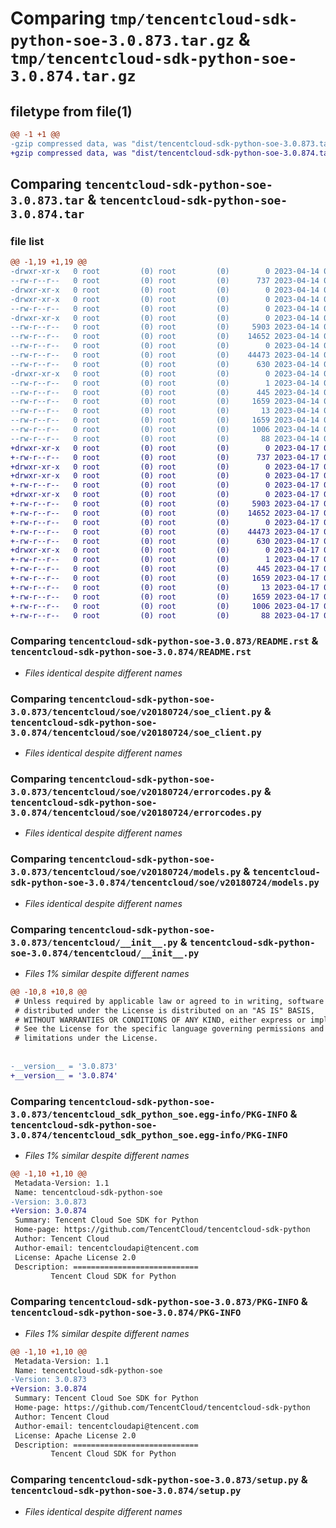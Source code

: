 # Comparing `tmp/tencentcloud-sdk-python-soe-3.0.873.tar.gz` & `tmp/tencentcloud-sdk-python-soe-3.0.874.tar.gz`

## filetype from file(1)

```diff
@@ -1 +1 @@
-gzip compressed data, was "dist/tencentcloud-sdk-python-soe-3.0.873.tar", last modified: Fri Apr 14 00:51:17 2023, max compression
+gzip compressed data, was "dist/tencentcloud-sdk-python-soe-3.0.874.tar", last modified: Mon Apr 17 00:44:07 2023, max compression
```

## Comparing `tencentcloud-sdk-python-soe-3.0.873.tar` & `tencentcloud-sdk-python-soe-3.0.874.tar`

### file list

```diff
@@ -1,19 +1,19 @@
-drwxr-xr-x   0 root         (0) root         (0)        0 2023-04-14 00:51:17.000000 tencentcloud-sdk-python-soe-3.0.873/
--rw-r--r--   0 root         (0) root         (0)      737 2023-04-14 00:51:17.000000 tencentcloud-sdk-python-soe-3.0.873/README.rst
-drwxr-xr-x   0 root         (0) root         (0)        0 2023-04-14 00:51:17.000000 tencentcloud-sdk-python-soe-3.0.873/tencentcloud/
-drwxr-xr-x   0 root         (0) root         (0)        0 2023-04-14 00:51:17.000000 tencentcloud-sdk-python-soe-3.0.873/tencentcloud/soe/
--rw-r--r--   0 root         (0) root         (0)        0 2023-04-14 00:51:17.000000 tencentcloud-sdk-python-soe-3.0.873/tencentcloud/soe/__init__.py
-drwxr-xr-x   0 root         (0) root         (0)        0 2023-04-14 00:51:17.000000 tencentcloud-sdk-python-soe-3.0.873/tencentcloud/soe/v20180724/
--rw-r--r--   0 root         (0) root         (0)     5903 2023-04-14 00:51:17.000000 tencentcloud-sdk-python-soe-3.0.873/tencentcloud/soe/v20180724/soe_client.py
--rw-r--r--   0 root         (0) root         (0)    14652 2023-04-14 00:51:17.000000 tencentcloud-sdk-python-soe-3.0.873/tencentcloud/soe/v20180724/errorcodes.py
--rw-r--r--   0 root         (0) root         (0)        0 2023-04-14 00:51:17.000000 tencentcloud-sdk-python-soe-3.0.873/tencentcloud/soe/v20180724/__init__.py
--rw-r--r--   0 root         (0) root         (0)    44473 2023-04-14 00:51:17.000000 tencentcloud-sdk-python-soe-3.0.873/tencentcloud/soe/v20180724/models.py
--rw-r--r--   0 root         (0) root         (0)      630 2023-04-14 00:51:17.000000 tencentcloud-sdk-python-soe-3.0.873/tencentcloud/__init__.py
-drwxr-xr-x   0 root         (0) root         (0)        0 2023-04-14 00:51:17.000000 tencentcloud-sdk-python-soe-3.0.873/tencentcloud_sdk_python_soe.egg-info/
--rw-r--r--   0 root         (0) root         (0)        1 2023-04-14 00:51:17.000000 tencentcloud-sdk-python-soe-3.0.873/tencentcloud_sdk_python_soe.egg-info/dependency_links.txt
--rw-r--r--   0 root         (0) root         (0)      445 2023-04-14 00:51:17.000000 tencentcloud-sdk-python-soe-3.0.873/tencentcloud_sdk_python_soe.egg-info/SOURCES.txt
--rw-r--r--   0 root         (0) root         (0)     1659 2023-04-14 00:51:17.000000 tencentcloud-sdk-python-soe-3.0.873/tencentcloud_sdk_python_soe.egg-info/PKG-INFO
--rw-r--r--   0 root         (0) root         (0)       13 2023-04-14 00:51:17.000000 tencentcloud-sdk-python-soe-3.0.873/tencentcloud_sdk_python_soe.egg-info/top_level.txt
--rw-r--r--   0 root         (0) root         (0)     1659 2023-04-14 00:51:17.000000 tencentcloud-sdk-python-soe-3.0.873/PKG-INFO
--rw-r--r--   0 root         (0) root         (0)     1006 2023-04-14 00:51:17.000000 tencentcloud-sdk-python-soe-3.0.873/setup.py
--rw-r--r--   0 root         (0) root         (0)       88 2023-04-14 00:51:17.000000 tencentcloud-sdk-python-soe-3.0.873/setup.cfg
+drwxr-xr-x   0 root         (0) root         (0)        0 2023-04-17 00:44:07.000000 tencentcloud-sdk-python-soe-3.0.874/
+-rw-r--r--   0 root         (0) root         (0)      737 2023-04-17 00:44:07.000000 tencentcloud-sdk-python-soe-3.0.874/README.rst
+drwxr-xr-x   0 root         (0) root         (0)        0 2023-04-17 00:44:07.000000 tencentcloud-sdk-python-soe-3.0.874/tencentcloud/
+drwxr-xr-x   0 root         (0) root         (0)        0 2023-04-17 00:44:07.000000 tencentcloud-sdk-python-soe-3.0.874/tencentcloud/soe/
+-rw-r--r--   0 root         (0) root         (0)        0 2023-04-17 00:44:07.000000 tencentcloud-sdk-python-soe-3.0.874/tencentcloud/soe/__init__.py
+drwxr-xr-x   0 root         (0) root         (0)        0 2023-04-17 00:44:07.000000 tencentcloud-sdk-python-soe-3.0.874/tencentcloud/soe/v20180724/
+-rw-r--r--   0 root         (0) root         (0)     5903 2023-04-17 00:44:07.000000 tencentcloud-sdk-python-soe-3.0.874/tencentcloud/soe/v20180724/soe_client.py
+-rw-r--r--   0 root         (0) root         (0)    14652 2023-04-17 00:44:07.000000 tencentcloud-sdk-python-soe-3.0.874/tencentcloud/soe/v20180724/errorcodes.py
+-rw-r--r--   0 root         (0) root         (0)        0 2023-04-17 00:44:07.000000 tencentcloud-sdk-python-soe-3.0.874/tencentcloud/soe/v20180724/__init__.py
+-rw-r--r--   0 root         (0) root         (0)    44473 2023-04-17 00:44:07.000000 tencentcloud-sdk-python-soe-3.0.874/tencentcloud/soe/v20180724/models.py
+-rw-r--r--   0 root         (0) root         (0)      630 2023-04-17 00:44:07.000000 tencentcloud-sdk-python-soe-3.0.874/tencentcloud/__init__.py
+drwxr-xr-x   0 root         (0) root         (0)        0 2023-04-17 00:44:07.000000 tencentcloud-sdk-python-soe-3.0.874/tencentcloud_sdk_python_soe.egg-info/
+-rw-r--r--   0 root         (0) root         (0)        1 2023-04-17 00:44:07.000000 tencentcloud-sdk-python-soe-3.0.874/tencentcloud_sdk_python_soe.egg-info/dependency_links.txt
+-rw-r--r--   0 root         (0) root         (0)      445 2023-04-17 00:44:07.000000 tencentcloud-sdk-python-soe-3.0.874/tencentcloud_sdk_python_soe.egg-info/SOURCES.txt
+-rw-r--r--   0 root         (0) root         (0)     1659 2023-04-17 00:44:07.000000 tencentcloud-sdk-python-soe-3.0.874/tencentcloud_sdk_python_soe.egg-info/PKG-INFO
+-rw-r--r--   0 root         (0) root         (0)       13 2023-04-17 00:44:07.000000 tencentcloud-sdk-python-soe-3.0.874/tencentcloud_sdk_python_soe.egg-info/top_level.txt
+-rw-r--r--   0 root         (0) root         (0)     1659 2023-04-17 00:44:07.000000 tencentcloud-sdk-python-soe-3.0.874/PKG-INFO
+-rw-r--r--   0 root         (0) root         (0)     1006 2023-04-17 00:44:07.000000 tencentcloud-sdk-python-soe-3.0.874/setup.py
+-rw-r--r--   0 root         (0) root         (0)       88 2023-04-17 00:44:07.000000 tencentcloud-sdk-python-soe-3.0.874/setup.cfg
```

### Comparing `tencentcloud-sdk-python-soe-3.0.873/README.rst` & `tencentcloud-sdk-python-soe-3.0.874/README.rst`

 * *Files identical despite different names*

### Comparing `tencentcloud-sdk-python-soe-3.0.873/tencentcloud/soe/v20180724/soe_client.py` & `tencentcloud-sdk-python-soe-3.0.874/tencentcloud/soe/v20180724/soe_client.py`

 * *Files identical despite different names*

### Comparing `tencentcloud-sdk-python-soe-3.0.873/tencentcloud/soe/v20180724/errorcodes.py` & `tencentcloud-sdk-python-soe-3.0.874/tencentcloud/soe/v20180724/errorcodes.py`

 * *Files identical despite different names*

### Comparing `tencentcloud-sdk-python-soe-3.0.873/tencentcloud/soe/v20180724/models.py` & `tencentcloud-sdk-python-soe-3.0.874/tencentcloud/soe/v20180724/models.py`

 * *Files identical despite different names*

### Comparing `tencentcloud-sdk-python-soe-3.0.873/tencentcloud/__init__.py` & `tencentcloud-sdk-python-soe-3.0.874/tencentcloud/__init__.py`

 * *Files 1% similar despite different names*

```diff
@@ -10,8 +10,8 @@
 # Unless required by applicable law or agreed to in writing, software
 # distributed under the License is distributed on an "AS IS" BASIS,
 # WITHOUT WARRANTIES OR CONDITIONS OF ANY KIND, either express or implied.
 # See the License for the specific language governing permissions and
 # limitations under the License.
 
 
-__version__ = '3.0.873'
+__version__ = '3.0.874'
```

### Comparing `tencentcloud-sdk-python-soe-3.0.873/tencentcloud_sdk_python_soe.egg-info/PKG-INFO` & `tencentcloud-sdk-python-soe-3.0.874/tencentcloud_sdk_python_soe.egg-info/PKG-INFO`

 * *Files 1% similar despite different names*

```diff
@@ -1,10 +1,10 @@
 Metadata-Version: 1.1
 Name: tencentcloud-sdk-python-soe
-Version: 3.0.873
+Version: 3.0.874
 Summary: Tencent Cloud Soe SDK for Python
 Home-page: https://github.com/TencentCloud/tencentcloud-sdk-python
 Author: Tencent Cloud
 Author-email: tencentcloudapi@tencent.com
 License: Apache License 2.0
 Description: ============================
         Tencent Cloud SDK for Python
```

### Comparing `tencentcloud-sdk-python-soe-3.0.873/PKG-INFO` & `tencentcloud-sdk-python-soe-3.0.874/PKG-INFO`

 * *Files 1% similar despite different names*

```diff
@@ -1,10 +1,10 @@
 Metadata-Version: 1.1
 Name: tencentcloud-sdk-python-soe
-Version: 3.0.873
+Version: 3.0.874
 Summary: Tencent Cloud Soe SDK for Python
 Home-page: https://github.com/TencentCloud/tencentcloud-sdk-python
 Author: Tencent Cloud
 Author-email: tencentcloudapi@tencent.com
 License: Apache License 2.0
 Description: ============================
         Tencent Cloud SDK for Python
```

### Comparing `tencentcloud-sdk-python-soe-3.0.873/setup.py` & `tencentcloud-sdk-python-soe-3.0.874/setup.py`

 * *Files identical despite different names*

